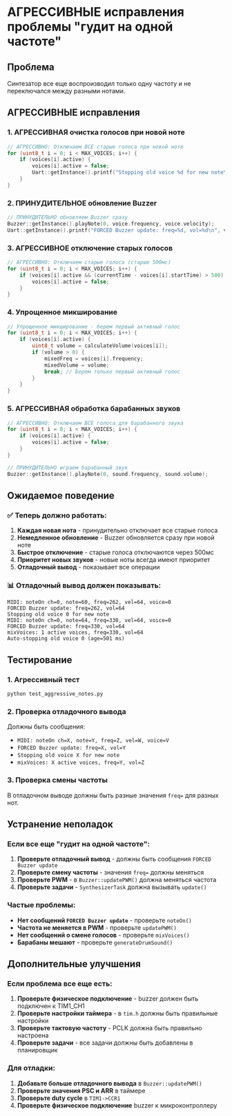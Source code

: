 # АГРЕССИВНЫЕ исправления проблемы "гудит на одной частоте"

## Проблема
Синтезатор все еще воспроизводил только одну частоту и не переключался между разными нотами.

## АГРЕССИВНЫЕ исправления

### 1. **АГРЕССИВНАЯ очистка голосов при новой ноте**
```cpp
// АГРЕССИВНО: Отключаем ВСЕ старые голоса при новой ноте
for (uint8_t i = 0; i < MAX_VOICES; i++) {
    if (voices[i].active) {
        voices[i].active = false;
        Uart::getInstance().printf("Stopping old voice %d for new note\n", i);
    }
}
```

### 2. **ПРИНУДИТЕЛЬНОЕ обновление Buzzer**
```cpp
// ПРИНУДИТЕЛЬНО обновляем Buzzer сразу
Buzzer::getInstance().playNote(0, voice.frequency, voice.velocity);
Uart::getInstance().printf("FORCED Buzzer update: freq=%d, vol=%d\n", voice.frequency, voice.velocity);
```

### 3. **АГРЕССИВНОЕ отключение старых голосов**
```cpp
// АГРЕССИВНО: Отключаем старые голоса (старше 500мс)
for (uint8_t i = 0; i < MAX_VOICES; i++) {
    if (voices[i].active && (currentTime - voices[i].startTime) > 500) {
        voices[i].active = false;
    }
}
```

### 4. **Упрощенное микширование**
```cpp
// Упрощенное микширование - берем первый активный голос
for (uint8_t i = 0; i < MAX_VOICES; i++) {
    if (voices[i].active) {
        uint8_t volume = calculateVolume(voices[i]);
        if (volume > 0) {
            mixedFreq = voices[i].frequency;
            mixedVolume = volume;
            break; // Берем только первый активный голос
        }
    }
}
```

### 5. **АГРЕССИВНАЯ обработка барабанных звуков**
```cpp
// АГРЕССИВНО: Отключаем ВСЕ голоса для барабанного звука
for (uint8_t i = 0; i < MAX_VOICES; i++) {
    if (voices[i].active) {
        voices[i].active = false;
    }
}

// ПРИНУДИТЕЛЬНО играем барабанный звук
Buzzer::getInstance().playNote(0, sound.frequency, sound.volume);
```

## Ожидаемое поведение

### ✅ **Теперь должно работать:**
1. **Каждая новая нота** - принудительно отключает все старые голоса
2. **Немедленное обновление** - Buzzer обновляется сразу при новой ноте
3. **Быстрое отключение** - старые голоса отключаются через 500мс
4. **Приоритет новых звуков** - новые ноты всегда имеют приоритет
5. **Отладочный вывод** - показывает все операции

### 📊 **Отладочный вывод должен показывать:**
```
MIDI: noteOn ch=0, note=60, freq=262, vel=64, voice=0
FORCED Buzzer update: freq=262, vol=64
Stopping old voice 0 for new note
MIDI: noteOn ch=0, note=64, freq=330, vel=64, voice=0
FORCED Buzzer update: freq=330, vol=64
mixVoices: 1 active voices, freq=330, vol=64
Auto-stopping old voice 0 (age=501 ms)
```

## Тестирование

### 1. **Агрессивный тест**
```bash
python test_aggressive_notes.py
```

### 2. **Проверка отладочного вывода**
Должны быть сообщения:
- `MIDI: noteOn ch=X, note=Y, freq=Z, vel=W, voice=V`
- `FORCED Buzzer update: freq=X, vol=Y`
- `Stopping old voice X for new note`
- `mixVoices: X active voices, freq=Y, vol=Z`

### 3. **Проверка смены частоты**
В отладочном выводе должны быть разные значения `freq=` для разных нот.

## Устранение неполадок

### Если все еще "гудит на одной частоте":

1. **Проверьте отладочный вывод** - должны быть сообщения `FORCED Buzzer update`
2. **Проверьте смену частоты** - значения `freq=` должны меняться
3. **Проверьте PWM** - в `Buzzer::updatePWM()` должна меняться частота
4. **Проверьте задачи** - `SynthesizerTask` должна вызывать `update()`

### Частые проблемы:
- **Нет сообщений `FORCED Buzzer update`** - проверьте `noteOn()`
- **Частота не меняется в PWM** - проверьте `updatePWM()`
- **Нет сообщений о смене голосов** - проверьте `mixVoices()`
- **Барабаны мешают** - проверьте `generateDrumSound()`

## Дополнительные улучшения

### Если проблема все еще есть:
1. **Проверьте физическое подключение** - buzzer должен быть подключен к TIM1_CH1
2. **Проверьте настройки таймера** - в `tim.h` должны быть правильные настройки
3. **Проверьте тактовую частоту** - PCLK должна быть правильно настроена
4. **Проверьте задачи** - все задачи должны быть добавлены в планировщик

### Для отладки:
1. **Добавьте больше отладочного вывода** в `Buzzer::updatePWM()`
2. **Проверьте значения PSC и ARR** в таймере
3. **Проверьте duty cycle** в `TIM1->CCR1`
4. **Проверьте физическое подключение** buzzer к микроконтроллеру
